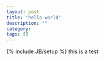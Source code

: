 ```yaml
---
layout: post
title: "hello world"
description: ""
category:
tags: []
---
```

{% include JB/setup %}
this is a test
